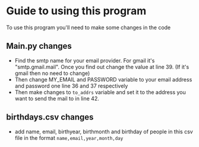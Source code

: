 # Guide to using this program

To use this program you'll need to make some changes in the code

## Main.py changes

- Find the smtp name for your email provider. For gmail it's "smtp.gmail.mail". Once you find out change the value at line 39. (If it's gmail then no need to change)
- Then change MY_EMAIL and PASSWORD variable to your email address and password one line 36 and 37 respectively
- Then make changes to `to_addrs` variable and set it to the address you want to send the mail to in line 42.

## birthdays.csv changes

- add name, email, birthyear, birthmonth and birthday of people in this csv file in the format `name,email,year,month,day`
